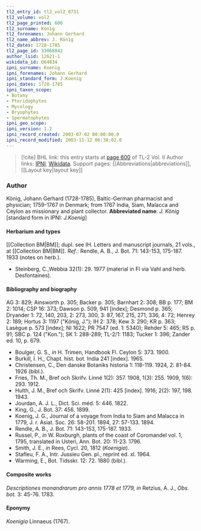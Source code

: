 ```yaml
---
tl2_entry_id: tl2_vol2_0731
tl2_volume: vol2
tl2_page_printed: 600
tl2_surname: König
tl2_forenames: Johann Gerhard
tl2_name_abbrev: J. König
tl2_dates: 1728-1785
tl2_page_id: 33068842
author_lsid: 12621-1
wikidata_id: Q64834
ipni_surname: Koenig
ipni_forenames: Johann Gerhard
ipni_standard_form: J.Koenig
ipni_dates: 1728-1785
ipni_taxon_scope: 
- Botany
- Pteridophytes
- Mycology
- Bryophytes
- Spermatophytes
ipni_geo_scope: 
ipni_version: 1.2
ipni_record_created: 2003-07-02 00:00:00.0
ipni_record_modified: 2003-11-12 06:38:02.0
---
```


> [!cite] BHL link: this entry starts at [page 600](https://www.biodiversitylibrary.org/page/33068842) of TL-2 Vol. II
> Author links: [IPNI](https://www.ipni.org/a/12621-1), [Wikidata](https://www.wikidata.org/wiki/Q64834). Support pages: [[Abbreviations|abbreviations]], [[Layout key|layout key]]

### Author

König, Johann Gerhard (1728-1785), Baltic-German pharmacist and physician; 1759-1767 in Denmark; from 1767 India, Siam, Malacca and Ceylon as missionary and plant collector. 
**Abbreviated name**: *J. König* \[standard form in IPNI: *J.Koenig*\]

#### Herbarium and types

[[Collection BM|BM]]; dupl. see IH. Letters and manuscript journals, 21 vols., at [[Collection BM|BM]].
*Ref*.: Rendle, A. B., J. Bot. 71: 143-153, 175-187. 1933 (notes on herb.).
- Steinberg, C.,Webbia 32(1): 29. 1977 (material in FI via Vahl and herb. Desfontaines).

#### Bibliography and biography

AG 3: 829; Ainsworth p. 305; Backer p. 305; Barnhart 2: 308; BB p. 177; BM 2: 1014; CSP 16: 373; Dawson p. 509, 941 \[index\]; Desmond p. 365; Dryander 1: 72, 140, 203, 2: 273, 300, 3: 87, 167, 215, 271, 336, 4: 72; Henrey 2: 189; Hortus 3: 1197 ("König, J."); IH 2: 378; Kew 3: 290; KR p. 363; Lasègue p. 573 \[index\]; NI 1622; PR 7547 (ed. 1: 5340); Rehder 5: 465; RS p. 91; SBC p. 124 ("Kon."); SK 1: 288-289; TL-2/1: 1183; Tucker 1: 396; Zander ed. 10, p. 679.
- Boulger, G. S., *in* H. Trimen, Handbook Fl. Ceylon 5: 373. 1900.
- Burkill, I. H., Chapt. hist. bot. India 241 \[index\]. 1965.
- Christensen, C., Den danske Botaniks historia 1: 118-119. 1924, 2: 81-84. 1926 (bibl.).
- Fries, Th. M., Bref och Skrifv. Linné 1(2): 357. 1908, 1(3): 255. 1909, 1(6): 293. 1912.
- Hulth, J. M., Bref och Skrifv. Linné 2(1): 425 \[index\]. 1916; 2(2): 197, 198. 1943.
- Jourdan, A. J. L., Dict. Sci. méd. 5: 446. 1822.
- King, G., J. Bot. 37: 456. 1899.
- Koenig, J. G., Journal of a voyage from India to Siam and Malacca in 1779, J. r. Asiat. Soc. 26: 58-201. 1894, 27: 57-133. 1894.
- Rendle, A. B., J. Bot. 71: 143-153, 175-187. 1933.
- Russel, P., *in* W. Roxburgh, plants of the coast of Coromandel vol. 1, 1795, translated in Usteri, Ann. Bot. 20: 11-23. 1796.
- Smith, J. E., *in* Rees, Cycl. 20, 1812 (*Koenigia*).
- Stafleu, F. A., Intr. Jussieu Gen. pl., reprint ed. xl. 1964.
- Warming, E., Bot. Tidsskr. 12: 72. 1880 (bibl.).

#### Composite works

*Descriptiones monandrarum pro annis 1778 et 1779, in* Retzius, A. J., *Obs. bot.* 3: 45-76. 1783.

#### Eponymy

*Koenigia* Linnaeus (1767).

